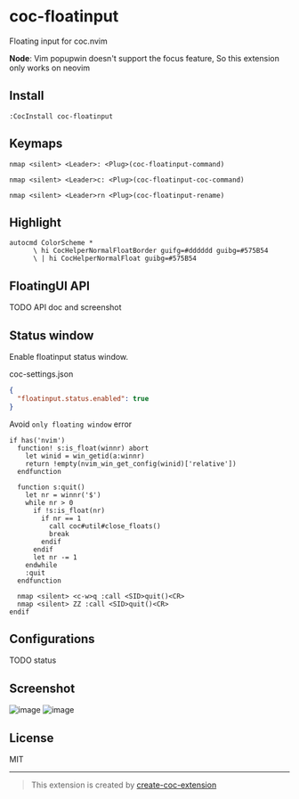 # coc-floatinput

Floating input for coc.nvim

**Node**: Vim popupwin doesn't support the focus feature, So this extension only works on neovim

## Install

`:CocInstall coc-floatinput`

## Keymaps

`nmap <silent> <Leader>: <Plug>(coc-floatinput-command)`

`nmap <silent> <Leader>c: <Plug>(coc-floatinput-coc-command)`

`nmap <silent> <Leader>rn <Plug>(coc-floatinput-rename)`

## Highlight

```vim
autocmd ColorScheme *
      \ hi CocHelperNormalFloatBorder guifg=#dddddd guibg=#575B54
      \ | hi CocHelperNormalFloat guibg=#575B54
```

## FloatingUI API

TODO API doc and screenshot

## Status window

Enable floatinput status window.

coc-settings.json

```json
{
  "floatinput.status.enabled": true
}
```

Avoid `only floating window` error

```vim
if has('nvim')
  function! s:is_float(winnr) abort
    let winid = win_getid(a:winnr)
    return !empty(nvim_win_get_config(winid)['relative'])
  endfunction

  function s:quit()
    let nr = winnr('$')
    while nr > 0
      if !s:is_float(nr)
        if nr == 1
          call coc#util#close_floats()
          break
        endif
      endif
      let nr -= 1
    endwhile
    :quit
  endfunction

  nmap <silent> <c-w>q :call <SID>quit()<CR>
  nmap <silent> ZZ :call <SID>quit()<CR>
endif
```

## Configurations

TODO status

## Screenshot

![image](https://user-images.githubusercontent.com/1709861/90628942-13c30e00-e251-11ea-81af-683363ae5370.png)
![image](https://user-images.githubusercontent.com/1709861/90628904-03ab2e80-e251-11ea-97c7-5eec56b7821f.png)

## License

MIT

---

> This extension is created by [create-coc-extension](https://github.com/fannheyward/create-coc-extension)
